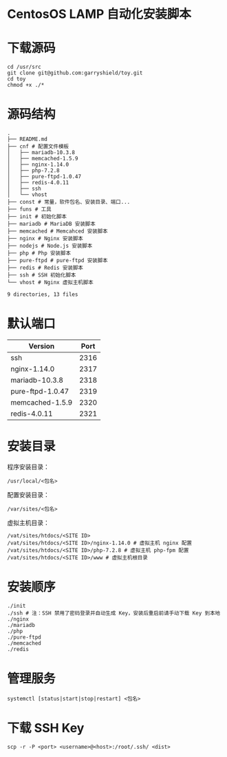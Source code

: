 # CentosOS LAMP 自动化安装脚本

# 下载源码
```
cd /usr/src
git clone git@github.com:garryshield/toy.git
cd toy
chmod +x ./*
```

# 源码结构
```
.
├── README.md
├── cnf # 配置文件模板
│   ├── mariadb-10.3.8
│   ├── memcached-1.5.9
│   ├── nginx-1.14.0
│   ├── php-7.2.8
│   ├── pure-ftpd-1.0.47
│   ├── redis-4.0.11
│   ├── ssh
│   └── vhost
├── const # 常量，软件包名、安装目录、端口...
├── funs # 工具
├── init # 初始化脚本
├── mariadb # MariaDB 安装脚本
├── memcached # Memcahced 安装脚本
├── nginx # Nginx 安装脚本
├── nodejs # Node.js 安装脚本
├── php # Php 安装脚本
├── pure-ftpd # pure-ftpd 安装脚本
├── redis # Redis 安装脚本
├── ssh # SSH 初始化脚本
└── vhost # Nginx 虚拟主机脚本

9 directories, 13 files
```

# 默认端口
| Version              | Port       |
| -                    | -          |
| ssh                  | 2316       |
| nginx-1.14.0         | 2317       |
| mariadb-10.3.8       | 2318       |
| pure-ftpd-1.0.47     | 2319       |
| memcached-1.5.9      | 2320       |
| redis-4.0.11         | 2321       |

# 安装目录
程序安装目录：
```
/usr/local/<包名>
```

配置安装目录：
```
/var/sites/<包名>
```

虚拟主机目录：
```
/vat/sites/htdocs/<SITE ID>
/vat/sites/htdocs/<SITE ID>/nginx-1.14.0 # 虚拟主机 nginx 配置
/vat/sites/htdocs/<SITE ID>/php-7.2.8 # 虚拟主机 php-fpm 配置
/vat/sites/htdocs/<SITE ID>/www # 虚拟主机根目录
```

# 安装顺序
```
./init
./ssh # 注：SSH 禁用了密码登录并自动生成 Key，安装后重启前请手动下载 Key 到本地
./nginx
./mariadb
./php
./pure-ftpd
./memcached
./redis
```

# 管理服务
```
systemctl [status|start|stop|restart] <包名>
```

# 下载 SSH Key
```
scp -r -P <port> <username>@<host>:/root/.ssh/ <dist>
```